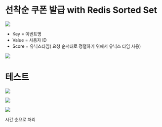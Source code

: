 # 선착순 쿠폰 발급 with Redis Sorted Set

![](https://velog.velcdn.com/images/dragonappear/post/8b89f0f7-0cf0-4a4c-975b-09d83fab1070/image.png)

- Key = 이벤트명
- Value = 사용자 ID
- Score = 유닉스타임( 요청 순서대로 정렬하기 위해서 유닉스 타임 사용)

![](https://velog.velcdn.com/images/dragonappear/post/876db086-d105-4957-88cb-4d5b079ce3d4/image.png)

# 테스트

![](https://velog.velcdn.com/images/dragonappear/post/89b1fd7b-345a-4c94-95cc-e6f76765b8d6/image.png)

![](https://velog.velcdn.com/images/dragonappear/post/ec076340-60ce-4d43-bee9-799761b98b33/image.png)

![](https://velog.velcdn.com/images/dragonappear/post/a958600a-69bb-43a9-9d06-115aafc3fa25/image.png)

시간 순으로 처리